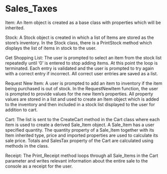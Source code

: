 # Sales_Taxes

Item:
An Item object is created as a base class with properties which will be inherited.

Stock:
A Stock object is created in which a list of Items are stored as the store’s inventory. In the Stock class, there is a PrintStock method which displays the list of items in stock to the user. 

Get Shopping List:
The user is prompted to select an item from the stock list repeatedly until ‘0’ is entered  to stop adding items. At this point the loop is terminated. Each entry is validated and the user is prompted to try again with a correct entry if incorrect. All correct user entries are saved as a list.

Request New Item:
A user is prompted to add an item to inventory if the item being purchased is out of stock. In the RequestNewItem function, the user is prompted to provide values for the new Item’s properties. All property values are stored in a list and used to create an Item object which is added to the inventory and then included in a stock list displayed to the user for addition to cart.

Cart:
The list is sent to the CreateCart method in the Cart class where each item is used to create a derived Sale_Item object. A Sale_Item has a user specified quantity. The quantity property of a Sale_Item together with its Item inherited type, price and imported properties are used to calculate its sale price. Totals and SalesTax property of the Cart are calculated  using methods in the class.

Receipt:
The Print_Receipt method loops through all Sale_Items in the Cart parameter and writes relevant information about the entire sale to the console as a receipt for the user.

